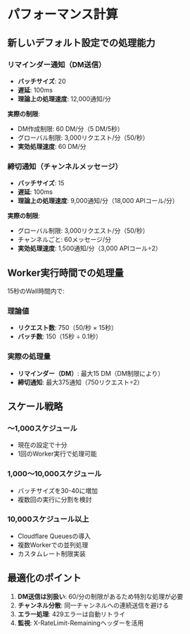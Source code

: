 # パフォーマンス計算

## 新しいデフォルト設定での処理能力

### リマインダー通知（DM送信）
- **バッチサイズ**: 20
- **遅延**: 100ms
- **理論上の処理速度**: 12,000通知/分

**実際の制限**:
- DM作成制限: 60 DM/分（5 DM/5秒）
- グローバル制限: 3,000リクエスト/分（50/秒）
- **実効処理速度**: 60 DM/分

### 締切通知（チャンネルメッセージ）
- **バッチサイズ**: 15
- **遅延**: 100ms
- **理論上の処理速度**: 9,000通知/分（18,000 APIコール/分）

**実際の制限**:
- グローバル制限: 3,000リクエスト/分（50/秒）
- チャンネルごと: 60メッセージ/分
- **実効処理速度**: 1,500通知/分（3,000 APIコール÷2）

## Worker実行時間での処理量

15秒のWall時間内で:

### 理論値
- **リクエスト数**: 750（50/秒 × 15秒）
- **バッチ数**: 150（15秒 ÷ 0.1秒）

### 実際の処理量
- **リマインダー（DM）**: 最大15 DM（DM制限により）
- **締切通知**: 最大375通知（750リクエスト÷2）

## スケール戦略

### 〜1,000スケジュール
- 現在の設定で十分
- 1回のWorker実行で処理可能

### 1,000〜10,000スケジュール
- バッチサイズを30-40に増加
- 複数回の実行に分割を検討

### 10,000スケジュール以上
- Cloudflare Queuesの導入
- 複数Workerでの並列処理
- カスタムレート制限実装

## 最適化のポイント

1. **DM送信は別扱い**: 60/分の制限があるため特別な処理が必要
2. **チャンネル分散**: 同一チャンネルへの連続送信を避ける
3. **エラー処理**: 429エラーは自動リトライ
4. **監視**: X-RateLimit-Remainingヘッダーを活用